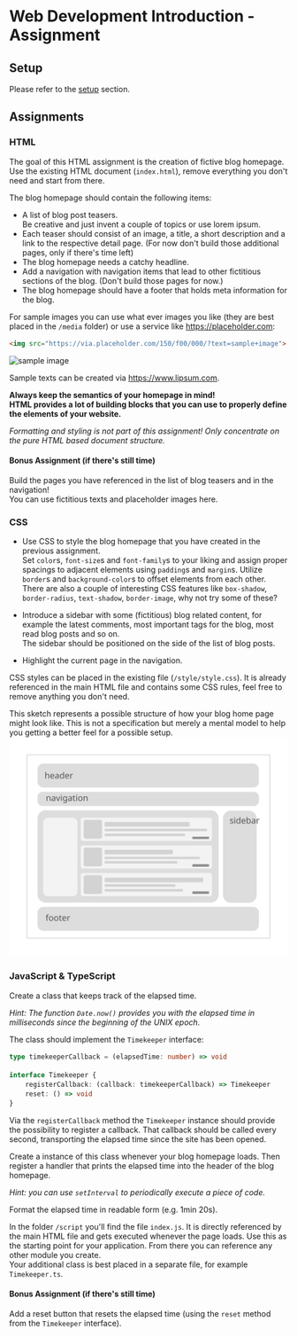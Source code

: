 # Web Development Introduction - Assignment

## Setup

Please refer to the [setup](./SETUP.md) section.

## Assignments

### HTML

The goal of this HTML assignment is the creation of fictive blog homepage. Use
the existing HTML document (`index.html`), remove everything you don't need and
start from there.

The blog homepage should contain the following items:

* A list of blog post teasers.  
  Be creative and just invent a couple of topics or use lorem ipsum.
* Each teaser should consist of an image, a title, a short description and a
  link to the respective detail page. (For now don't build those additional
  pages, only if there's time left)
* The blog homepage needs a catchy headline.
* Add a navigation with navigation items that lead to other fictitious sections
  of the blog. (Don't build those pages for now.)
* The blog homepage should have a footer that holds meta information for the
  blog.

For sample images you can use what ever images you like (they are best placed
in the `/media` folder) or use a service like <https://placeholder.com>:

```html
<img src="https://via.placeholder.com/150/f00/000/?text=sample+image">
```

![sample image](https://via.placeholder.com/150/f00/000/?text=sample+image)

Sample texts can be created via <https://www.lipsum.com>.

__Always keep the semantics of your homepage in mind!  
HTML provides a lot of building blocks that you can use to properly define the
elements of your website.__

_Formatting and styling is not part of this assignment! Only concentrate on the
pure HTML based document structure._

#### __Bonus Assignment (if there's still time)__

Build the pages you have referenced in the list of blog teasers and in the
navigation!  
You can use fictitious texts and placeholder images here.

### CSS

* Use CSS to style the blog homepage that you have created in the previous
  assignment.  
  Set `color`s, `font-size`s and `font-family`s to your liking and assign proper
  spacings to adjacent elements using `padding`s and `margin`s. Utilize
  `border`s and `background-color`s to offset elements from each other.  
  There are also a couple of interesting CSS features like `box-shadow`,
  `border-radius`, `text-shadow`, `border-image`, why not try some of these?

* Introduce a sidebar with some (fictitious) blog related content, for example
  the latest comments, most important tags for the blog, most read blog posts
  and so on.  
  The sidebar should be positioned on the side of the list of blog posts.

* Highlight the current page in the navigation.  

CSS styles can be placed in the existing file (`/style/style.css`). It is already
referenced in the main HTML file and contains some CSS rules, feel free to remove
anything you don't need.

This sketch represents a possible structure of how your blog home page might
look like. This is not a specification but merely a mental model to help you
getting a better feel for a possible setup. ![sketch](./media/sketch_web.svg)

### JavaScript & TypeScript

Create a class that keeps track of the elapsed time.  

_Hint: The function `Date.now()` provides you with the elapsed time in
milliseconds since the beginning of the UNIX epoch._

The class should implement the `Timekeeper` interface:

```ts
type timekeeperCallback = (elapsedTime: number) => void

interface Timekeeper {
    registerCallback: (callback: timekeeperCallback) => Timekeeper
    reset: () => void
}
```

Via the `registerCallback` method the `Timekeeper` instance should provide the
possibility to register a callback. That callback should be called every second,
transporting the elapsed time since the site has been opened.

Create a instance of this class whenever your blog homepage loads. Then register a
handler that prints the elapsed time into the header of the blog homepage.

_Hint: you can use `setInterval` to periodically execute a piece of code._

Format the elapsed time in readable form (e.g. 1min 20s).

In the folder `/script` you'll find the file `index.js`. It is directly referenced
by the main HTML file and gets executed whenever the page loads. Use this as the
starting point for your application. From there you can reference any other module
you create.  
Your additional class is best placed in a separate file, for example `Timekeeper.ts`.

#### __Bonus Assignment (if there's still time)__

Add a reset button that resets the elapsed time (using the `reset` method from the
`Timekeeper` interface).

